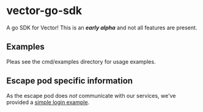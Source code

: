 # vector-go-sdk

A go SDK for Vector! This is an ***early alpha*** and not all features are present.  

## Examples

Pleas see the cmd/examples directory for usage examples.

## Escape pod specific information

As the escape pod does _not_ communicate with our services, we've provided a [simple login example](cmd/escape-pod-login/).
